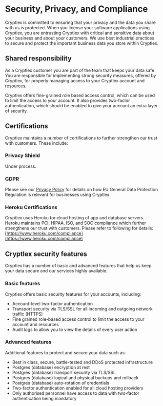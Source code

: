 # Security, Privacy, and Compliance

Cryptlex is committed to ensuring that your privacy and the data you share with us is protected. When you license your software applications using Cryptlex, you are entrusting Cryptlex with critical and sensitive data about your business and about your customers. We use best industrial practices to secure and protect the important business data you store within Cryptlex.

## Shared responsibility

As a Cryptlex customer you are part of the team that keeps your data safe. You are responsible for implementing strong security measures, offered by Cryptlex, for properly managing access to your Cryptlex account and resources. 

Cryptlex offers fine-grained role based access control, which can be used to limit the access to your account. It also provides two-factor authentication, which should be enabled to give your account an extra layer of security.

## Certifications

Cryptlex maintains a number of certifications to further strengthen our trust with customers. These include:

### Privacy Shield

Under process.

### GDPR

Please see our [Privacy Policy](https://docs.cryptlex.com/legal/privacy-policy) for details on how EU General Data Protection Regulation is relevant for businesses using Cryptlex.

### Heroku Certifications

Cryptlex uses Heroku for cloud hosting of app and database servers. Heroku maintains PCI, HIPAA, ISO, and SOC compliance which further strengthens our trust with customers. Please refer to following for details: [https://www.heroku.com/compliance](https://www.heroku.com/compliance)

## Cryptlex security features

Cryptlex has a number of basic and advanced features that help us keep your data secure and our services highly available.

### Basic features

Cryptlex offers basic security features for your accounts, including:

* Account-level two-factor authentication
* Transport security via TLS/SSL for all incoming and outgoing network traffic \(HTTPS\)
* Fine grained role-based access control to limit the access to your account and resources
* Audit logs to allow you to view the details of every user action

### Advanced features

Additional features to protect and secure your data such as:

* Best in class, secure, battle-tested and DDoS protected infrastructure
* Postgres \(database\) encryption at rest 
* Postgres \(database\) transport security via TLS/SSL
* Postgres \(database\) logical and physical backups and rollback
* Postgres \(database\) auto-rotation of credentials
* Two-factor authentication enabled for all cloud hosting providers
* Only authorised personnel have access to data with two-factor authentication being mandatory

